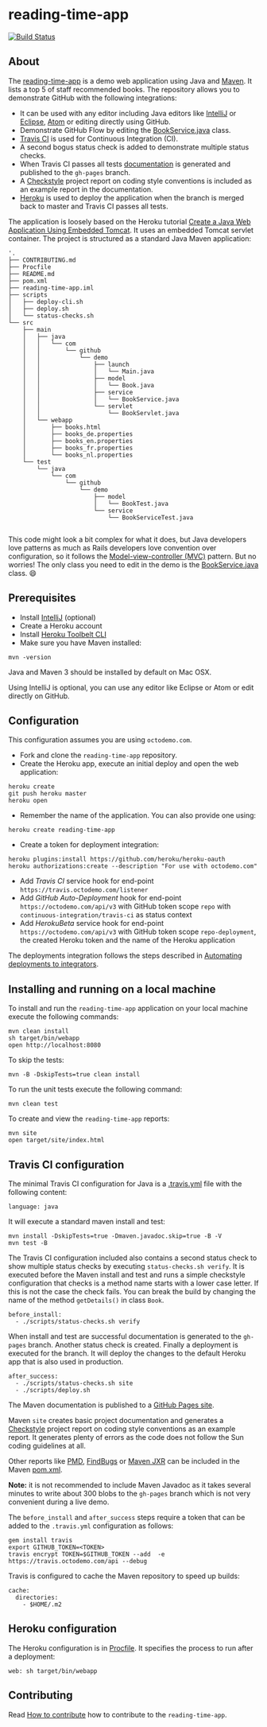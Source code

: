 # reading-time-app
[![Build Status](https://travis.octodemo.com/office-tools/reading-time-app.svg?token=4BJC1aYF8GpY15tJT53f&branch=master)](https://travis.octodemo.com/office-tools/reading-time-app)
## About
The [reading-time-app](https://reading-time-app.herokuapp.com/) is a demo web application using Java and [Maven](https://maven.apache.org/). It lists a top 5 of staff recommended books. The repository allows you to demonstrate GitHub with the following integrations:

- It can be used with any editor including Java editors like [IntelliJ](https://www.jetbrains.com/idea/) or [Eclipse](https://eclipse.org/), [Atom](https://atom.io/) or editing directly using GitHub.
- Demonstrate GitHub Flow by editing the [BookService.java](src/main/java/com/github/demo/service/BookService.java) class.
- [Travis CI](https://travis-ci.com/) is used for Continuous Integration (CI).
- A second bogus status check is added to demonstrate multiple status checks.
- When Travis CI passes all tests [documentation](https://octodemo.com/pages/office-tools/reading-time-app/) is generated and published to the `gh-pages` branch.
- A [Checkstyle](https://octodemo.com/pages/office-tools/reading-time-app/checkstyle.html) project report on coding style conventions is included as an example report in the documentation.
- [Heroku](https://dashboard.heroku.com/) is used to deploy the application when the branch is merged back to master and Travis CI passes all tests.

The application is loosely based on the Heroku tutorial [Create a Java Web Application Using Embedded Tomcat](https://devcenter.heroku.com/articles/create-a-java-web-application-using-embedded-tomcat). It uses an embedded Tomcat servlet container. The project is structured as a standard Java Maven application:

```
'.
├── CONTRIBUTING.md
├── Procfile
├── README.md
├── pom.xml
├── reading-time-app.iml
├── scripts
│   ├── deploy-cli.sh
│   ├── deploy.sh
│   └── status-checks.sh
└── src
    ├── main
    │   ├── java
    │   │   └── com
    │   │       └── github
    │   │           └── demo
    │   │               ├── launch
    │   │               │   └── Main.java
    │   │               ├── model
    │   │               │   └── Book.java
    │   │               ├── service
    │   │               │   └── BookService.java
    │   │               └── servlet
    │   │                   └── BookServlet.java
    │   └── webapp
    │       ├── books.html
    │       ├── books_de.properties
    │       ├── books_en.properties
    │       ├── books_fr.properties
    │       └── books_nl.properties
    └── test
        └── java
            └── com
                └── github
                    └── demo
                        ├── model
                        │   └── BookTest.java
                        └── service
                            └── BookServiceTest.java
                            
```
This code might look a bit complex for what it does, but Java developers love patterns as much as Rails developers love convention over configuration, so it follows the [Model-view-controller (MVC)](https://en.wikipedia.org/wiki/Model%E2%80%93view%E2%80%93controller) pattern. But no worries! The only class you need to edit in the demo is the [BookService.java](src/main/java/com/github/demo/service/BookService.java) class. :smile:

## Prerequisites
- Install [IntelliJ](https://www.jetbrains.com/idea/) (optional)
- Create a Heroku account
- Install [Heroku Toolbelt CLI](https://toolbelt.heroku.com/)
- Make sure you have Maven installed:
```
mvn -version
```

Java and Maven 3 should be installed by default on Mac OSX.

Using IntelliJ is optional, you can use any editor like Eclipse or Atom or edit directly on GitHub.

## Configuration
This configuration assumes you are using `octodemo.com`.
- Fork and clone the  `reading-time-app` repository.
- Create the Heroku app, execute an initial deploy and open the web application:
```
heroku create
git push heroku master
heroku open
```
- Remember the name of the application. You can also provide one using:
```
heroku create reading-time-app
```
- Create a token for deployment integration:
```
heroku plugins:install https://github.com/heroku/heroku-oauth
heroku authorizations:create --description "For use with octodemo.com"
```
- Add *Travis CI* service hook for end-point `https://travis.octodemo.com/listener`
- Add *GitHub Auto-Deployment* hook for end-point `https://octodemo.com/api/v3` with GitHub token scope `repo` with `continuous-integration/travis-ci` as status context
- Add *HerokuBeta* service hook for end-point `https://octodemo.com/api/v3` with GitHub token scope `repo-deployment`, the created Heroku token and the name of the Heroku application

The deployments integration follows the steps described in [Automating deployments to integrators](https://developer.github.com/guides/automating-deployments-to-integrators/).

## Installing and running on a local machine
To install and run the `reading-time-app` application on your local machine execute the following commands:
```
mvn clean install
sh target/bin/webapp
open http://localhost:8080
```
To skip the tests:
```
mvn -B -DskipTests=true clean install
```
To run the unit tests execute the following command:
```
mvn clean test
```
To create and view the `reading-time-app` reports:
```
mvn site
open target/site/index.html
```

## Travis CI configuration
The minimal Travis CI configuration for Java is a [.travis.yml](.travis.yml) file with the following content:
```
language: java
```
It will execute a standard maven install and test:
```
mvn install -DskipTests=true -Dmaven.javadoc.skip=true -B -V
mvn test -B
```

The Travis CI configuration included also contains a second status check to show multiple status checks by executing `status-checks.sh verify`. It is executed before the Maven install and test and runs a simple checkstyle configuration that checks is a method name starts with a lower case letter. If this is not the case the check fails. You can break the build by changing the name of the method `getDetails()` in class `Book`.

```
before_install:
  - ./scripts/status-checks.sh verify
```
When install and test are successful documentation is generated to the `gh-pages` branch. Another status check is created. Finally a deployment is executed for the branch. It will deploy the changes to the default Heroku app that is also used in production.

```
after_success:
  - ./scripts/status-checks.sh site
  - ./scripts/deploy.sh
```
The Maven documentation is published to a [GitHub Pages site](https://octodemo.com/pages/office-tools/reading-time-app).

Maven `site` creates basic project documentation and generates a   [Checkstyle](https://github.com/checkstyle/checkstyle) project report on coding style conventions as an example report. It generates plenty of errors as the code does not follow the Sun coding guidelines at all.

Other reports like [PMD](https://pmd.github.io/), [FindBugs](http://findbugs.sourceforge.net/) or [Maven JXR](http://maven.apache.org/jxr/) can be included in the Maven [pom.xml](pom.xml).

**Note:** it is not recommended to include Maven Javadoc as it takes several minutes to write about 300 blobs to the `gh-pages` branch which is not very convenient during a live demo.

The `before_install` and `after_success` steps require a token that can be added to the `.travis.yml` configuration as follows:
```
gem install travis
export GITHUB_TOKEN=<TOKEN>
travis encrypt TOKEN=$GITHUB_TOKEN --add  -e https://travis.octodemo.com/api --debug
```
Travis is configured to cache the Maven repository to speed up builds:
```
cache:
  directories:
    - $HOME/.m2
```

## Heroku configuration
The Heroku configuration is in [Procfile](Procfile). It specifies the process to run after a deployment:
```
web: sh target/bin/webapp
```

## Contributing
Read [How to contribute](CONTRIBUTING.md) how to contribute to the `reading-time-app`.
